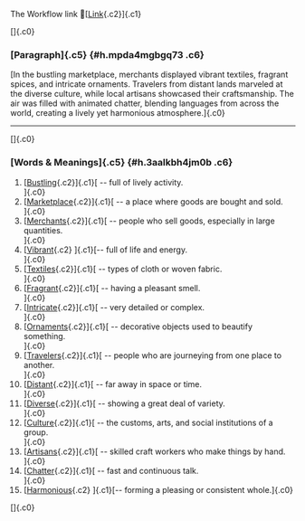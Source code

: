 The Workflow link
👏[[Link](https://www.google.com/url?q=http://www.google.com&sa=D&source=editors&ust=1760891951762407&usg=AOvVaw2H-GDREwpIdy4XuVt9uGkH){.c2}]{.c1}

[]{.c0}

### [Paragraph]{.c5} {#h.mpda4mgbgq73 .c6}

[In the bustling marketplace, merchants displayed vibrant textiles,
fragrant spices, and intricate ornaments. Travelers from distant lands
marveled at the diverse culture, while local artisans showcased their
craftsmanship. The air was filled with animated chatter, blending
languages from across the world, creating a lively yet harmonious
atmosphere.]{.c0}

------------------------------------------------------------------------

[]{.c0}

### [Words & Meanings]{.c5} {#h.3aalkbh4jm0b .c6}

1.  [[Bustling](https://www.google.com/url?q=http://www.google.com&sa=D&source=editors&ust=1760891951763164&usg=AOvVaw1GH9UoZY0WxCFVAvkt2w2H){.c2}]{.c1}[ --
    full of lively activity.\
    ]{.c0}
2.  [[Marketplace](https://www.google.com/url?q=http://www.google.com&sa=D&source=editors&ust=1760891951763316&usg=AOvVaw0TBGGl57iT_M_Z73qcCnDW){.c2}]{.c1}[ --
    a place where goods are bought and sold.\
    ]{.c0}
3.  [[Merchants](https://www.google.com/url?q=http://www.google.com&sa=D&source=editors&ust=1760891951763453&usg=AOvVaw2frgxnRuerSuyRXTrMOvX8){.c2}]{.c1}[ --
    people who sell goods, especially in large quantities.\
    ]{.c0}
4.  [[Vibrant](https://www.google.com/url?q=http://www.google.com&sa=D&source=editors&ust=1760891951763601&usg=AOvVaw2cxuK5-xuqDjTXByb1miw8){.c2}
    ]{.c1}[-- full of life and energy.\
    ]{.c0}
5.  [[Textiles](https://www.google.com/url?q=http://www.google.com&sa=D&source=editors&ust=1760891951763720&usg=AOvVaw2ZknLGOWerZfnLcGG5R4Ei){.c2}]{.c1}[ --
    types of cloth or woven fabric.\
    ]{.c0}
6.  [[Fragrant](https://www.google.com/url?q=http://www.google.com&sa=D&source=editors&ust=1760891951763846&usg=AOvVaw1wJcyNJELGFBCnW1Mqkd-z){.c2}]{.c1}[ --
    having a pleasant smell.\
    ]{.c0}
7.  [[Intricate](https://www.google.com/url?q=http://www.google.com&sa=D&source=editors&ust=1760891951763960&usg=AOvVaw1iJgzxrk24pqvVG1vaVgj_){.c2}]{.c1}[ --
    very detailed or complex.\
    ]{.c0}
8.  [[Ornaments](https://www.google.com/url?q=http://www.google.com&sa=D&source=editors&ust=1760891951764079&usg=AOvVaw23KUbUi7k62vXmnh8avkDK){.c2}]{.c1}[ --
    decorative objects used to beautify something.\
    ]{.c0}
9.  [[Travelers](https://www.google.com/url?q=http://www.google.com&sa=D&source=editors&ust=1760891951764212&usg=AOvVaw1ezkmX6_i1ckPLKVpPf_Ea){.c2}]{.c1}[ --
    people who are journeying from one place to another.\
    ]{.c0}
10. [[Distant](https://www.google.com/url?q=http://www.google.com&sa=D&source=editors&ust=1760891951764371&usg=AOvVaw2O1S7e7uQyk9WvNTH9Wxa-){.c2}]{.c1}[ --
    far away in space or time.\
    ]{.c0}
11. [[Diverse](https://www.google.com/url?q=http://www.google.com&sa=D&source=editors&ust=1760891951764521&usg=AOvVaw3RxyYIykH7XIHHIZByVkSZ){.c2}]{.c1}[ --
    showing a great deal of variety.\
    ]{.c0}
12. [[Culture](https://www.google.com/url?q=http://www.google.com&sa=D&source=editors&ust=1760891951764653&usg=AOvVaw2yYaxW3IBF-Anl3mnAFP8b){.c2}]{.c1}[ --
    the customs, arts, and social institutions of a group.\
    ]{.c0}
13. [[Artisans](https://www.google.com/url?q=http://www.google.com&sa=D&source=editors&ust=1760891951764798&usg=AOvVaw27CUC1uGxwMPWVV0OJJrNw){.c2}]{.c1}[ --
    skilled craft workers who make things by hand.\
    ]{.c0}
14. [[Chatter](https://www.google.com/url?q=http://www.google.com&sa=D&source=editors&ust=1760891951764936&usg=AOvVaw3t_Dj53jMST3o_6-CHfJvd){.c2}]{.c1}[ --
    fast and continuous talk.\
    ]{.c0}
15. [[Harmonious](https://www.google.com/url?q=http://www.google.com&sa=D&source=editors&ust=1760891951765056&usg=AOvVaw2ojO-YDcezdLXHn8e2u-zs){.c2}
    ]{.c1}[-- forming a pleasing or consistent whole.]{.c0}

[]{.c0}
